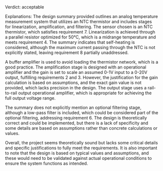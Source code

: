 Verdict: acceptable

Explanations: 
The design summary provided outlines an analog temperature measurement system that utilizes an NTC thermistor and includes stages for linearization, amplification, and filtering. The sensor chosen is an NTC thermistor, which satisfies requirement 7. Linearization is achieved through a parallel resistor optimized for 50°C, which is a midrange temperature and meets requirement 4. The summary indicates that self-heating is considered, although the maximum current passing through the NTC is not explicitly stated, leaving requirement 8 partially unaddressed.

A buffer amplifier is used to avoid loading the thermistor network, which is a good practice. The amplification stage is designed with an operational amplifier and the gain is set to scale an assumed 0-1V input to a 0-20V output, fulfilling requirements 2 and 3. However, the justification for the gain calculation is based on assumptions, and the exact gain value is not provided, which lacks precision in the design. The output stage uses a rail-to-rail output operational amplifier, which is appropriate for achieving the full output voltage range.

The summary does not explicitly mention an optional filtering stage, although a low-pass filter is included, which could be considered part of the optional filtering, addressing requirement 6. The design is theoretically correct and could be implemented, but there is a lack of specificity and some details are based on assumptions rather than concrete calculations or values.

Overall, the project seems theoretically sound but lacks some critical details and specific justifications to fully meet the requirements. It is also important to note that the design is based on typical values and assumptions, and these would need to be validated against actual operational conditions to ensure the system functions as intended.